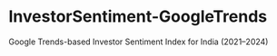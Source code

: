 # InvestorSentiment-GoogleTrends
Google Trends-based Investor Sentiment Index for India (2021–2024)
